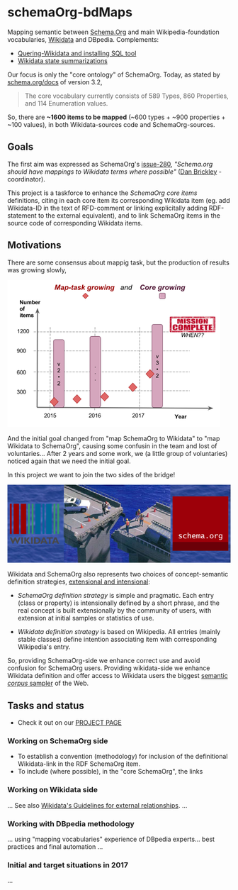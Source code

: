 # schemaOrg-bdMaps

Mapping semantic between [Schema.Org](http://schema.org) and main Wikipedia-foundation vocabularies, [Wikidata](http://wikidata.org) and DBpedia. Complements:

* [Quering-Wikidata and installing SQL tool](docs/quering-Wikidata.md)
* [Wikidata state summarizations](docs/reports.md)


Our focus is only the "core ontology" of SchemaOrg. Today, as stated by [schema.org/docs](http://schema.org/docs/schemas.html) of version 3.2,

> The core vocabulary currently consists of 589 Types, 860 Properties, and 114 Enumeration values.

So, there are **~1600 items to be mapped** (~600 types + ~900 properties + ~100 values), in both Wikidata-sources code and SchemaOrg-sources.

## Goals
The first aim was expressed as SchemaOrg's [issue-280](https://github.com/schemaorg/schemaorg/issues/280), *"Schema.org should have mappings to Wikidata terms where possible"* ([Dan Brickley](https://github.com/danbri) - coordinator).

This project is a taskforce to enhance the *SchemaOrg core items* definitions, citing in each core item its corresponding Wikidata item (eg. add Wikidata-ID in the text of RFD-comment or linking explicitally adding RDF-statement to the external equivalent), and to link SchemaOrg items in the source code of corresponding Wikidata items.

## Motivations

There are some consensus about mappig task, but the production of results was growing slowly,

![](assets/taskAim-480px.png)

And the initial goal changed from "map SchemaOrg to Wikidata" to "map Wikidata to SchemaOrg", causing some confusin in the team and lost of voluntaries... After 2 years and some work, we (a little group of voluntaries) noticed again that we need the initial goal.

In this project we want to join the two sides of the bridge!

![](assets/Wd2Sc-bridge-fail.jpg)

Wikidata and SchemaOrg also represents two choices of concept-semantic definition strategies, [extensional and intensional](https://en.wikipedia.org/wiki/Extensional_and_intensional_definitions):

* *SchemaOrg definition strategy* is simple and pragmatic. Each entry (class or property) is intensionally defined by a short  phrase, and the real concept is built extensionally by the community of users, with extension at initial samples or statistics of use.

* *Wikidata definition strategy* is based on Wikipedia. All entries (mainly stable classes) define intention associating item with corresponding Wikipedia's entry.

So, providing SchemaOrg-side we enhance correct use and avoid confusion for SchemaOrg users.  Providing wikidata-side we enhance Wikidata definition and offer access to Wikidata users the biggest [semantic *corpus* sampler](https://en.wikipedia.org/wiki/Corpus_linguistics) of the Web.

## Tasks and status

* Check it out on our [PROJECT PAGE](https://github.com/CPT-PC/schemaOrg-bdMaps/projects)

### Working on SchemaOrg side


* To establish a convention (methodology) for inclusion of the definitional Wikidata-link in the RDF SchemaOrg item.
* To include (where possible), in the "core SchemaOrg", the links


### Working on Wikidata side
...
See  also [Wikidata's Guidelines for external relationships](https://www.wikidata.org/wiki/Help:Statements/Guidelines_for_external_relationships#schema_case).
...

### Working with DBpedia methodology

... using "mapping vocabularies"  experience of DBpedia experts... best practices and final automation ...

### Initial and target situations in 2017
...


